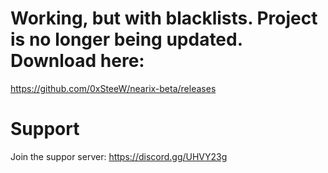# Working, but with blacklists. Project is no longer being updated. Download here:
https://github.com/0xSteeW/nearix-beta/releases
# Support
Join the suppor server: https://discord.gg/UHVY23g
